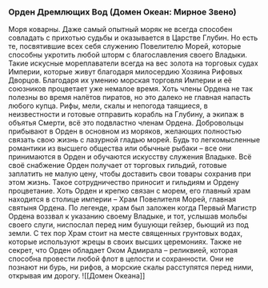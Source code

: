 ###  Орден Дремлющих Вод (Домен Океан: Мирное Звено)
Моря коварны. Даже самый опытный моряк не всегда способен совладать с прихотью судьбы и оказывается в Царстве Глубин. Но есть те, посвятившие всех себя служению Повелителю Морей, которые способны укротить любой шторм с благославления своего Владыки. Такие искусные мореплаватели всегда на вес золота на торговых судах Империи, которые живут благодаря милосердию Хозяина Рифовых Дворцов. Благодаря их умению морская торговля Империи и её союзников процветает уже немалое время. Хоть члены Ордена не так полезны во время налётов пиратов, но это далеко не главная напасть любого купца. Рифы, мели, скалы и непогода таящиеся, в неизвестности и готовые отправить корабль на Глубину, а экипаж в объятья Смерти, всё это подвластно членам Ордена.
Добровольцы прибывают в Орден в основном из моряков, желающих полностью связать свою жизнь с лазурной гладью морей. Будь то легкомысленные романтики из высшего общества или обычные рыбаки – все они принимаются в Орден и обучаются искусству служения Владыке.
Всё своё снабжение Орден получает от торговых гильдий, готовые заплатить не малую цену, чтобы доставить свои товары сохранив при этом жизнь. Такое сотрудничество приносит и гильдиям и Ордену процветание.
Хоть Орден и крепко связан с морем, его главный храм находится в столице империи – Храм Повелителя Морей, главная святыня Ордена. По легенде, храм был заложен когда Первый Магистр Ордена воззвал к указанию своему Владыке, и тот, услышав мольбы своего слуги, ниспослал перед ним бушующи гейзер, бьющий из под земли. С тех пор Храм стоит на месте священных грунтовых водах, которые используют жрецы в своих высших церемониях.
Также не секрет, что Орден обладает Оком Адмирала – реликвией, которая способна провести любой флот в целости и сохранности. Они не познают ни бурь, ни рифов, а морские скалы расступятся перед ними, открывая им дорогу.
![[Домен Океана]]